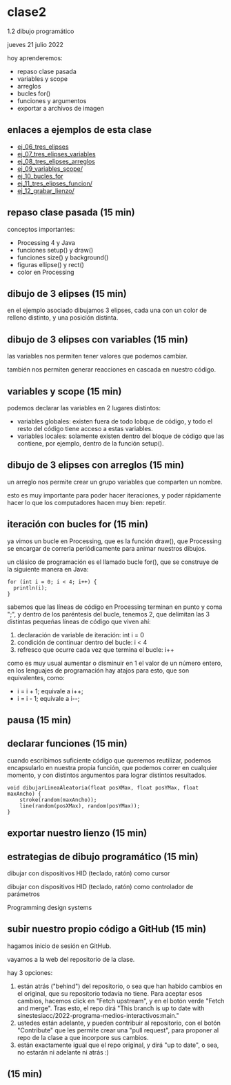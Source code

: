 # clase2

1.2 dibujo programático

jueves 21 julio 2022

hoy aprenderemos:

- repaso clase pasada
- variables y scope
- arreglos
- bucles for()
- funciones y argumentos
- exportar a archivos de imagen

## enlaces a ejemplos de esta clase

- [ej_06_tres_elipses](./ejemplos/ej_06_tres_elipses/)
- [ej_07_tres_elipses_variables](./ejemplos/ej_07_tres_elipses_variables/)
- [ej_08_tres_elipses_arreglos](./ejemplos/ej_08_tres_elipses_arreglos/)
- [ej_09_variables_scope/](./ejemplos/ej_09_variables_scope/)
- [ej_10_bucles_for](./ejemplos/ej_10_bucles_for/)
- [ej_11_tres_elipses_funcion/](./ejemplos/ej_11_tres_elipses_funcion/)
- [ej_12_grabar_lienzo/](./ejemplos/ej_12_grabar_lienzo/)

## repaso clase pasada (15 min)

conceptos importantes:

- Processing 4 y Java
- funciones setup() y draw()
- funciones size() y background()
- figuras ellipse() y rect()
- color en Processing

## dibujo de 3 elipses (15 min)

en el ejemplo asociado dibujamos 3 elipses, cada una con un color de relleno distinto, y una posición distinta.

## dibujo de 3 elipses con variables (15 min)

las variables nos permiten tener valores que podemos cambiar.

también nos permiten generar reacciones en cascada en nuestro código.

## variables y scope (15 min)

podemos declarar las variables en 2 lugares distintos:

- variables globales: existen fuera de todo lobque de código, y todo el resto del código tiene acceso a estas variables.
- variables locales: solamente existen dentro del bloque de código que las contiene, por ejemplo, dentro de la función setup().

## dibujo de 3 elipses con arreglos (15 min)

un arreglo nos permite crear un grupo variables que comparten un nombre.

esto es muy importante para poder hacer iteraciones, y poder rápidamente hacer lo que los computadores hacen muy bien: repetir.

## iteración con bucles for (15 min)

ya vimos un bucle en Processing, que es la función draw(), que Processing se encargar de correrla periódicamente para animar nuestros dibujos.

un clásico de programación es el llamado bucle for(), que se construye de la siguiente manera en Java:

```processing
for (int i = 0; i < 4; i++) {
  println(i);
}
```

sabemos que las líneas de código en Processing terminan en punto y coma ";", y dentro de los paréntesis del bucle, tenemos 2, que delimitan las 3 distintas pequeńas líneas de código que viven ahí:

1. declaración de variable de iteración: int i = 0
2. condición de continuar dentro del bucle: i < 4
3. refresco que ocurre cada vez que termina el bucle: i++

como es muy usual aumentar o disminuir en 1 el valor de un número entero, en los lenguajes de programación hay atajos para esto, que son equivalentes, como:

- i = i + 1; equivale a i++;
- i = i - 1; equivale a i--;

## pausa (15 min)

## declarar funciones (15 min)

cuando escribimos suficiente código que queremos reutilizar, podemos encapsularlo en nuestra propia función, que podemos correr en cualquier momento, y con distintos argumentos para lograr distintos resultados.

```processing
void dibujarLineaAleatoria(float posXMax, float posYMax, float maxAncho) {
    stroke(random(maxAncho));
    line(random(posXMax), random(posYMax));
}
```

## exportar nuestro lienzo (15 min)

## estrategias de dibujo programático (15 min)

dibujar con dispositivos HID (teclado, ratón) como cursor

dibujar con dispositivos HID (teclado, ratón) como controlador de parámetros

Programming design systems

## subir nuestro propio código a GitHub (15 min)

hagamos inicio de sesión en GitHub.

vayamos a la web del repositorio de la clase.

hay 3 opciones:

1. están atrás ("behind") del repositorio, o sea que han habido cambios en el original, que su repositorio todavía no tiene. Para aceptar esos cambios, hacemos click en "Fetch upstream", y en el botón verde "Fetch and merge". Tras esto, el repo dirá "This branch is up to date with sinestesiacc/2022-programa-medios-interactivos:main."
2. ustedes están adelante, y pueden contribuir al repositorio, con el botón "Contribute" que les permite crear una "pull request", para proponer al repo de la clase a que incorpore sus cambios.
3. están exactamente igual que el repo original, y dirá "up to date", o sea, no estarán ni adelante ni atrás :)

## (15 min)
